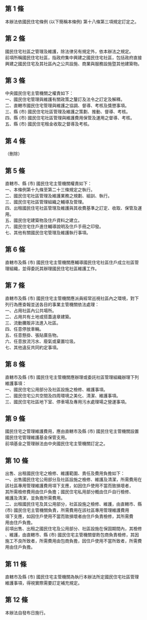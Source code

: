 第 1 條
-------
本辦法依國民住宅條例 (以下簡稱本條例) 第十八條第三項規定訂定之。

第 2 條
-------
國民住宅社區之管理及維護，除法律另有規定外，依本辦法之規定。  
前項所稱國民住宅社區，指政府集中興建之國民住宅社區，包括政府直接  
興建之國民住宅及其社區內之公共設施、商業與服務設施暨其他建築物。

第 3 條
-------
中央國民住宅主管機關之權責如下：  
一、國民住宅管理與維護有關政策之釐訂及法令之訂定及解釋。  
二、直轄市國民住宅管理與維護之協調、督導、考核及獎懲事項。  
三、縣 (市) 國民住宅社區管理及維護之策劃、推動、督導、考核。  
四、縣 (市) 國民住宅社區管理與維護費用保管及運用之督導、考核。  
五、縣 (市) 國民住宅租金收取之督導及考核。

第 4 條
-------
（刪除）

第 5 條
-------
直轄市、縣 (市) 國民住宅主管機關權責如下：  
一、本條例第十九條至第二十三條規定之執行。  
二、國民住宅社區管理及維護業務之規劃、組訓、執行。  
三、國民住宅社區管理組織之輔導及管理。  
四、出租國民住宅社區管理及維護與其收費基準之訂定、收取、保管及運  
    用。  
五、國民住宅建築物及住戶資料之建立。  
六、國民住宅住戶進住輔導說明及住戶手冊之印發。  
七、其他有關國民住宅管理及維護執行事項。

第 6 條
-------
直轄市及縣 (市) 國民住宅主管機關應輔導國民住宅社區住戶成立社區管  
理組織，並得委託其辦理國民住宅社區維護工作。

第 7 條
-------
直轄市及縣 (市) 國民住宅主管機關應派員經常巡視社區內之環境，對下  
列行為應查報並送各目的事業主管機關依法處理：  
一、占用社區內公共場所。  
二、占用共有土地或搭蓋違章建築。  
三、流動攤販非法進入社區。  
四、任意停放車輛。  
五、任意懸掛、張貼廣告物。  
六、任意放流污水、廢氣或棄置垃圾。  
七、其他違反共同約定事項。

第 8 條
-------
直轄市及縣 (市) 國民住宅主管機關應辦理或委託社區管理組織辦理下列  
維護事項：  
一、國民住宅公用部分及社區設施之檢修、維護事項。  
二、國民住宅公共空間及四周環境之美化、清潔、維護事項。  
三、國民住宅社區地下室、停車場及專用污水處理場之營運事項。

第 9 條
-------
國民住宅之管理維護費用，應由直轄市及縣 (市) 國民住宅主管機關設置  
國民住宅管理維護基金保管支用。  
前項基金之管理辦法由中央國民住宅主管機關訂定之。

第 10 條
--------
出售、出租國民住宅之檢修、維護範圍、責任及費用負擔如下：  
一、出售國民住宅公用部分及社區設施之檢修、維護及清潔，所需費用在  
    該社區專用管理維護費用項下支應，如因住戶使用不當而致損壞者，  
    其所需檢修費用由住戶負擔；國民住宅私用部分概由住戶自行檢修、  
    維護及清潔，並負擔所需費用。  
二、出租國民住宅及其公用部分，社區設施之檢修、維護，由直轄市、縣  
     (市) 國民住宅主管機關負責，所需費用在該社區專用管理維護費用  
    項下支應，如因住戶使用不當而致損壞者由住戶負責檢修，其所需費  
    用由住戶負擔。  
前項出售、出租之國民住宅及公用部分、社區設施在保固期間內，其檢修  
、維護，由直轄市、縣 (市) 國民住宅主管機關督飭包商負責檢修，其因  
施工不良所致者，所需費用由包商負擔，因住戶使用不當所致者，所需費  
用由住戶負擔。

第 11 條
--------
直轄市及縣 (市) 國民住宅主管機關為執行本辦法所定國民住宅社區管理  
維護事項，得視實際需要訂定補充規定。

第 12 條
--------
本辦法自發布日施行。

